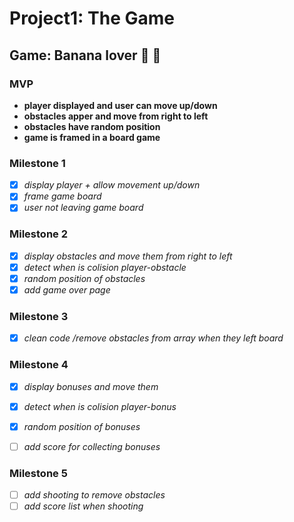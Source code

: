 # Project1: The Game

## Game: Banana lover :banana: :yellow_heart:

### MVP
- **player displayed and user can move up/down**
- **obstacles apper and move from right to left**
- **obstacles have random position**
- **game is framed in a board game**

### Milestone 1
- [x] *display player + allow movement up/down*
- [x] *frame game board*
- [x] *user not leaving game board*

### Milestone 2
- [x] *display obstacles and move them from right to left*
- [x] *detect when is colision player-obstacle*
- [x] *random position of obstacles*
- [x] *add game over page*

### Milestone 3
- [x] *clean code /remove obstacles from array when they left board*

### Milestone 4
- [x] *display bonuses and move them*
- [x] *detect when is colision player-bonus*
- [x] *random position of bonuses*
- [ ] *add score for collecting bonuses*


### Milestone 5
- [ ] *add shooting to remove obstacles*
- [ ] *add score list when shooting*